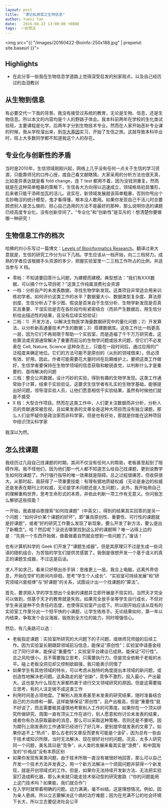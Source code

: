 ```yaml
---
layout: post
title:  "谭记私房菜之生物信息"
author: Yuexi Tan
date:   2016-04-22 13:00:00 +0800
tags:  一些想法
---
```


<img src="{{ "/images/20160422-Bioinfo-250x188.jpg" | prepend: site.baseurl }}">

## Highlights

+ 在此分享一些我在生物信息学道路上觉得深受启发的别家观点，以及自己经历过的血泪教训

## 从生物到信息

有必要交代一下我的背景。我没有接受过系统的教育，无论是生物、信息，还是生物信息。所以本文的内容均是个人的野路子体会。我本科前两年在学校的生化类试验班，主要课程是化学，后两年才分到生物技术专业。然而在人家开始恶补专业课的时候，我从学校溜出来，到[华大基因](http://www.genomics.cn/index)实习，开始了生信之旅。这就导致本科毕业时，班上大多数同学都不知道我这个人的存在。

## 专业化与创新性的矛盾

当时是2010年，生信领域刚刚兴起，网络上几乎没有任何一点关于生信的学习资源，只能靠师兄的口传心授，或自己看文献瞎猜。大家采用的分析方法也很天真，比如差异表达就是看 fold change，连 T test 都用不着，因为没钱测重复。然而就是在这种简单粗暴的策略下，生信各大方向得以迅速成立，领域格局初具雏形，后来者只能干添砖加瓦的活儿。说实在，新领域发展就该简单粗暴，否则你甩出个玄妙晦涩的统计模型，鬼才看得懂，根本没人敢用。如果你发现自己干活儿时总要顾虑别人是怎么做的、担心自己选用的方法不是最好的那种，那么说明你选的课题已经高度专业化，没有创新空间了。“专业化”和“创新性”是互斥的！想清楚你要做哪一种研究！

## 生物信息工作的档次

哈佛的刘小乐写过一篇博文：[Levels of Bioinformatics Research](http://blog.sciencenet.cn/blog-1002805-841635.html)。翻译过来大意就是，生信的研究工作分为以下几档。学生应该从一档开始，向二三档努力。成熟的学者应该根据手头资源的多少，把握实验室里一二三档工作所占的比例，并适当参与 X 档。

+ 零档：不知道要回答什么问题，为建模而建模。典型想法：“我们有XXX数据，可以搞个什么项目呢？”这类工作纯属浪费社会资源
+ 一档：分析自产的未发表数据，寻找生物学新发现。这类项目非常适合用来训练初学者。如何评价这类工作的水平？数据量大小、数据类型复杂度、算法原创度、生信分析占了多少图、假说是否来自于生信分析、生物学新发现是否真实且重要、干湿实验是否在各阶段均有紧密结合（而非产生数据后，用生信分析给出描述性的结果，且没有后续实验验证）
+ 二档：1）开发方法，以解决生物医学海量数据研究中的量化问题；2）开发算法，以分析新高通量技术产生的数据；3）搭建数据库。这些工作比一档更高一层，因为它们不再局限于帮助一个实验室，而是造福了千千万万研究者。这些算法或资源通常解决了重要而前沿的生物学问题或技术问题，但它们不必发表在 Cell, Nature, Science 这种杂志上，只能在一段时间后，通过应用的广泛程度来确定地位。它们的方法可能不是原创的（从别的领域借来），但必须有效、好用。因此，作者可能需要花大量时间在后期维护上。要把这类工作做好，生信学者要保持在生物学领域的信息获取和敏锐直觉，以判断什么才是重要的、亟待解决的问题
+ 三档：整合公共数据，设计巧妙的实验，得到有趣的生物学发现。这类工作通常始于计算，结束于实验验证。这要求生信学者有扎实的生物学基础，能够提出好问题，领导湿实验人员，让他们愿意相信干实验结果，虽然有时候他们就是不接受
+ X 档：大型合作项目。然而在这类工作中，人们更关注数据而非分析，分析人员的贡献通常被忽视，且如果发表的文章全是这种大项目而没有独立课题，那么人们会怀疑你是政治家而非科学家。但是也有好处，那就是你能在这种项目中结识顶尖科学家

我深以为然。

## 怎么找课题

我经历过几段自己找课题的时期。其间不仅没有任何人的帮助，老板甚至起到了阻碍作用。我不怪他们，因为他们那一代人都不知道怎么给自己找课题，更别说教学生如何找课题了。外行强行指导的唯一效果就是阻碍。总之过程很痛苦，但收获很大。从那时起，我获得了一项重要技能：有理有据地质疑权威（无论是身边的权威还是发表在期刊上的权威，无论是学术问题还是人生问题）。此外，我开始用自己的理解重构世界，思考生命形式的本质，并依此判断一项工作有无意义。你问我怎么解锁这些技能？

一开始，我直接谷歌搜索“如何找课题”（中英文），得到的结果其实回答的是另一个问题：“如何评价某个课题的好坏”，即“兼具原创性、重要性、可行性的课题就是好课题”，或者“好的研究工作要么发现了新现象，要么开发了新方法，要么提出了新概念”。哈？然后呢？没说去哪里找到这么好的课题啊？唯一沾得上边的是：“先挑一个东西开始做，做着做着自然就会想到一些问题了。”废话！

也有计算机科学的 Geek 们开发了“课题生成器”。但是其原理只不过是生成一些词语的随机组合，为苦恼的学生们提供灵感罢了。我倒是很想开发一个基于语义的真正的课题生成器，不过这是后话。

求人不如求己，看来只好祭出杀手锏：思维更上一层。我合上电脑，远离外界信息，开始在空旷的房间内徘徊，思考“学生个人成长”、“实验室可持续发展”和“研究领域兴衰规律”与“好课题”的关系，试图设计出一个找课题的“算法”。

首先，要求刚入学的学生想出个全新的课题并立即开展是不现实的。当然天才完全可以做到，但基于天才的教育就是失败。如果完全放手坐等学生自行成长，不但对学生来说是种不负责任的态度，也使得实验室产出低下。所以刚开始应该从现有的实验室工作里分出一个短平快的小课题，让学生练练手。无论结果如何，第一年以内结束，争取发个会议海报，锻炼到全方位的能力，同时增强信心。

然后，有几条路可以选：

+ 老板指定课题：实验室所研究的大问题下的子问题，或继师兄师姐的后续工作。因为实验室长期跟踪领域前沿信息，能保证“原创性”；实验室申请基金经过了同行评审，能保证“重要性”；实验室平台建设已成熟，能保证“可行性”。总之风险很小，且不需要独立思考，只需要执行力。但是完全依赖于老板的水平。碰上老板没洞见却又控制欲超强，我只能表示同情了
+ 如果学生有其他领域的特长，可以考虑从独特的角度提出本领域的新问题，或创造性地解决老问题。这条路走的是“创新”，竞争不激烈，投入最小，产出最大。这也是为什么现在大家都热衷于进行交叉领域研究的原因。但是这需要独立思考，有的人注定做不成这类工作
+ 利用时间差占领地盘。了解别人刚发表甚至未发表的研究结果，随时准备结合自己的方向掺和一脚。这样能够保证“原创性”，且产出极高，但是“重要性”就不好说了，而且需要极其谨慎地考察别人工作的可靠度。如果你在一个顶尖研究所做研究，周围一直有顶尖工作在进行，别人愿意和你讨论未发表的结果，或者你有办法获取最新的消息，那么可以采取这种策略，否则还是不要吧。因为期刊上刚发表的工作通常已经进行了好几年，更别提早就发表的文章了。如果你追不上“热点”，那么古老的文章反而更有可能是个金矿，因为总有一些由于技术或知识所限，当时无法解决、现在很好对付的问题。况且，太多人研究同一个问题，美名其曰是“竞争”，从人类的发展来看其实是“浪费”，和中国淘宝的“价格战”没有本质区别
+ 如果你发现有某类问题，由于技术所限一直没有被很好地回答，那么可以自己开发一个技术方法并发表之。用一个新方法解决一个顽固问题并获得一个新发现，就是开创领域式的工作。但是，如果你无法持续开发新方法、无法把实验室打造成孵化器，那么未来就只能走技术驱动型的研究套路（“你的问题能用上这门技术吗？如果能，我们就合作”）
+ 在入学时就带着明确的问题。动力满满，毫不纠结。这是理想情况。例如，因为亲人患病，所以立志要解决这个病的治疗难题；因为在充满不公的社会环境下长大，所以立志要促进社会公平

